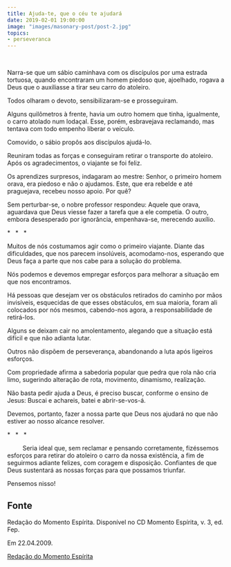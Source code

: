 ```yaml
---
title: Ajuda-te, que o céu te ajudará
date: 2019-02-01 19:00:00
image: "images/masonary-post/post-2.jpg"
topics: 
- perseveranca
---
```

 

Narra-se que um sábio caminhava com os discípulos por uma estrada tortuosa,
quando encontraram um homem piedoso que, ajoelhado, rogava a Deus que o
auxiliasse a tirar seu carro do atoleiro.

Todos olharam o devoto, sensibilizaram-se e prosseguiram.

Alguns quilômetros à frente, havia um outro homem que tinha, igualmente, o
carro atolado num lodaçal. Esse, porém, esbravejava reclamando, mas tentava com
todo empenho liberar o veículo.

Comovido, o sábio propôs aos discípulos ajudá-lo.

Reuniram todas as forças e conseguiram retirar o transporte do atoleiro. Após
os agradecimentos, o viajante se foi feliz.

Os aprendizes surpresos, indagaram ao mestre: Senhor, o primeiro homem orava,
era piedoso e não o ajudamos. Este, que era rebelde e até praguejava, recebeu
nosso apoio. Por quê?

Sem perturbar-se, o nobre professor respondeu: Aquele que orava, aguardava que
Deus viesse fazer a tarefa que a ele competia. O outro, embora desesperado por
ignorância, empenhava-se, merecendo auxílio.

*   *   *

Muitos de nós costumamos agir como o primeiro viajante. Diante das
dificuldades, que nos parecem insolúveis, acomodamo-nos, esperando que Deus
faça a parte que nos cabe para a solução do problema.

Nós podemos e devemos empregar esforços para melhorar a situação em que nos
encontramos.

Há pessoas que desejam ver os obstáculos retirados do caminho por mãos
invisíveis, esquecidas de que esses obstáculos, em sua maioria, foram ali
colocados por nós mesmos, cabendo-nos agora, a responsabilidade de retirá-los.

Alguns se deixam cair no amolentamento, alegando que a situação está difícil e
que não adianta lutar.

Outros não dispõem de perseverança, abandonando a luta após ligeiros esforços.

Com propriedade afirma a sabedoria popular que pedra que rola não cria limo,
sugerindo alteração de rota, movimento, dinamismo, realização.

Não basta pedir ajuda a Deus, é preciso buscar, conforme o ensino de Jesus:
Buscai e achareis, batei e abrir-se-vos-á.

Devemos, portanto, fazer a nossa parte que Deus nos ajudará no que não estiver
ao nosso alcance resolver.

*   *   *

         Seria ideal que, sem reclamar e pensando corretamente, fizéssemos
esforços para retirar do atoleiro o carro da nossa existência, a fim de
seguirmos adiante felizes, com coragem e disposição. Confiantes de que Deus
sustentará as nossas forças para que possamos triunfar.

Pensemos nisso!

## Fonte
Redação do Momento Espírita.
Disponível no CD Momento Espírita, v. 3, ed. Fep.

Em 22.04.2009.

[Redação do Momento Espírita](http://momento.com.br/pt/ler_texto.php?id=70)
